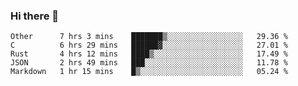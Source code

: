 ### Hi there 👋

<!--
**WShiBin/WShiBin** is a ✨ _special_ ✨ repository because its `README.md` (this file) appears on your GitHub profile.

Here are some ideas to get you started:

- 🔭 I’m currently working on ...
- 🌱 I’m currently learning ...
- 👯 I’m looking to collaborate on ...
- 🤔 I’m looking for help with ...
- 💬 Ask me about ...
- 📫 How to reach me: ...
- 😄 Pronouns: ...
- ⚡ Fun fact: ...
-->

<!--START_SECTION:waka-->
```text
Other      7 hrs 3 mins    ███████▒░░░░░░░░░░░░░░░░░   29.36 % 
C          6 hrs 29 mins   ██████▓░░░░░░░░░░░░░░░░░░   27.01 % 
Rust       4 hrs 12 mins   ████▒░░░░░░░░░░░░░░░░░░░░   17.49 % 
JSON       2 hrs 49 mins   ███░░░░░░░░░░░░░░░░░░░░░░   11.78 % 
Markdown   1 hr 15 mins    █▒░░░░░░░░░░░░░░░░░░░░░░░   05.24 % 
```
<!--END_SECTION:waka-->
